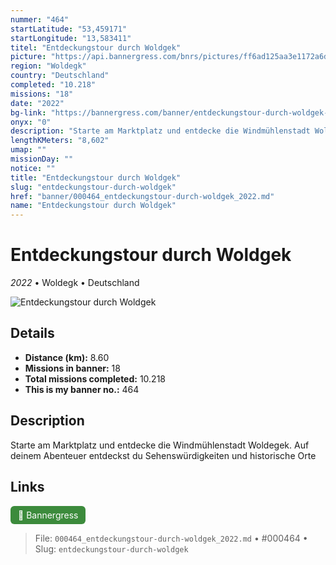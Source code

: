 ```yaml
---
nummer: "464"
startLatitude: "53,459171"
startLongitude: "13,583411"
titel: "Entdeckungstour durch Woldgek"
picture: "https://api.bannergress.com/bnrs/pictures/ff6ad125aa3e1172a6d5ec5aa5bf46e3"
region: "Woldegk"
country: "Deutschland"
completed: "10.218"
missions: "18"
date: "2022"
bg-link: "https://bannergress.com/banner/entdeckungstour-durch-woldgek-10c0"
onyx: "0"
description: "Starte am Marktplatz und entdecke die Windmühlenstadt Woldegek. Auf deinem Abenteuer entdeckst du Sehenswürdigkeiten und historische Orte"
lengthKMeters: "8,602"
umap: ""
missionDay: ""
notice: ""
title: "Entdeckungstour durch Woldgek"
slug: "entdeckungstour-durch-woldgek"
href: "banner/000464_entdeckungstour-durch-woldgek_2022.md"
name: "Entdeckungstour durch Woldgek"
---
```

# Entdeckungstour durch Woldgek

*2022* • Woldegk • Deutschland

![Entdeckungstour durch Woldgek](https://api.bannergress.com/bnrs/pictures/ff6ad125aa3e1172a6d5ec5aa5bf46e3)



## Details
- **Distance (km):** 8.60
- **Missions in banner:** 18
- **Total missions completed:** 10.218
- **This is my banner no.:** 464



## Description
Starte am Marktplatz und entdecke die Windmühlenstadt Woldegek. Auf deinem Abenteuer entdeckst du Sehenswürdigkeiten und historische Orte



## Links
<a href="https://bannergress.com/banner/entdeckungstour-durch-woldgek-10c0" target="_blank" style="display:inline-block;margin-right:8px;padding:6px 12px;background:#3c8b3c;color:#fff;text-decoration:none;border-radius:6px;">🔗 Bannergress</a>



> File: `000464_entdeckungstour-durch-woldgek_2022.md`
> • #000464
> • Slug: `entdeckungstour-durch-woldgek`

